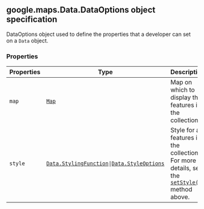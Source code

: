 <h2 id="Data.DataOptions">
google.maps.Data.DataOptions
object specification
</h2><p>DataOptions object used to define the properties that a developer can set on a <code>Data</code> object.</p><h3>Properties</h3><table summary="interface Data.DataOptions - Properties" width="100%">
<thead>
<tr><th>Properties</th>
<th>Type</th>
<th>Description</th>
</tr></thead>
<tbody>
<tr>
<td><code>map</code></td>
<td><code><a href="#Map">Map</a></code></td>
<td>Map on which to display the features in the collection.</td>
</tr>
<tr>
<td><code>style</code></td>
<td><code><a href="#Data.StylingFunction">Data.StylingFunction</a>|<a href="#Data.StyleOptions">Data.StyleOptions</a></code></td>
<td>Style for all features in the collection. For more details, see the <code><a href="#Data">setStyle()</a></code> method above.</td>
</tr>
</tbody>
</table>